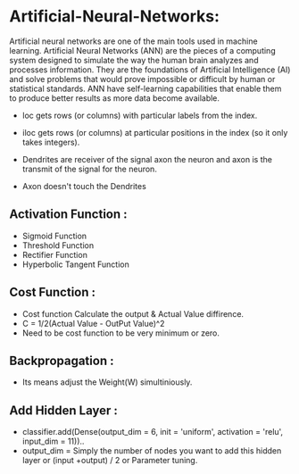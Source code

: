# Artificial-Neural-Networks:
Artificial neural networks are one of the main tools used in machine learning. Artificial Neural Networks (ANN) are the pieces of a computing system designed to simulate the way the human brain analyzes and processes information. They are the foundations of Artificial Intelligence (AI) and solve problems that would prove impossible or difficult by human or statistical standards. ANN have self-learning capabilities that enable them to produce better results as more data become available.

- loc gets rows (or columns) with particular labels from the index.
- iloc gets rows (or columns) at particular positions in the index (so it only takes integers).

- Dendrites are receiver of the signal axon the neuron and axon is the transmit of the signal for the neuron.
- Axon doesn't touch the Dendrites

## Activation Function :
- Sigmoid Function 
- Threshold Function 
- Rectifier Function
- Hyperbolic Tangent Function

## Cost Function :
- Cost function Calculate the output & Actual Value diffirence. 
- C = 1/2(Actual Value - OutPut Value)^2
- Need to be cost function to be very minimum or zero.

## Backpropagation :
- Its means adjust the Weight(W) simultiniously.

## Add Hidden Layer :
- classifier.add(Dense(output_dim = 6, init = 'uniform', activation = 'relu', input_dim = 11))..
- output_dim = Simply the number of nodes you want to add this hidden layer or (input +output) / 2 or Parameter tuning.

